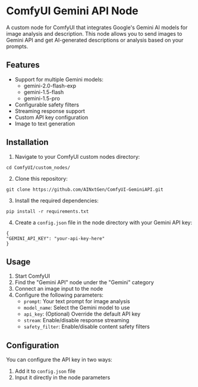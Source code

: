 # ComfyUI Gemini API Node

A custom node for ComfyUI that integrates Google's Gemini AI models for image analysis and description. This node allows you to send images to Gemini API and get AI-generated descriptions or analysis based on your prompts.

## Features

- Support for multiple Gemini models:
  - gemini-2.0-flash-exp
  - gemini-1.5-flash
  - gemini-1.5-pro
- Configurable safety filters
- Streaming response support
- Custom API key configuration
- Image to text generation

## Installation

1. Navigate to your ComfyUI custom nodes directory:
```
cd ComfyUI/custom_nodes/
```

2. Clone this repository:
```
git clone https://github.com/AINxtGen/ComfyUI-GeminiAPI.git
```
3. Install the required dependencies:
```
pip install -r requirements.txt
```

4. Create a `config.json` file in the node directory with your Gemini API key:
```
{
"GEMINI_API_KEY": "your-api-key-here"
}
```


## Usage

1. Start ComfyUI
2. Find the "Gemini API" node under the "Gemini" category
3. Connect an image input to the node
4. Configure the following parameters:
   - `prompt`: Your text prompt for image analysis
   - `model_name`: Select the Gemini model to use
   - `api_key`: (Optional) Override the default API key
   - `stream`: Enable/disable response streaming
   - `safety_filter`: Enable/disable content safety filters


## Configuration

You can configure the API key in two ways:
1. Add it to `config.json` file
2. Input it directly in the node parameters
